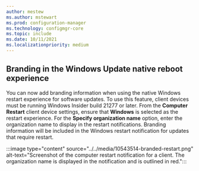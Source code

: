 ```yaml
---
author: mestew
ms.author: mstewart
ms.prod: configuration-manager
ms.technology: configmgr-core
ms.topic: include
ms.date: 10/11/2021
ms.localizationpriority: medium
---
```


## <a name="bkmk_brand"></a> Branding in the Windows Update native reboot experience
<!--10543514-->
You can now add branding information when using the native Windows restart experience for software updates. To use this feature, client devices must be running Windows Insider build 21277 or later. From the **Computer Restart** client device settings, ensure that **Windows** is selected as the restart experience. For the **Specify organization name** option, enter the organization name to display in the restart notifications. Branding information will be included in the Windows restart notification for updates that require restart.

:::image type="content" source="../../media/10543514-branded-restart.png" alt-text="Screenshot of the computer restart notification for a client. The organization name is displayed in the notification and is outlined in red.":::
